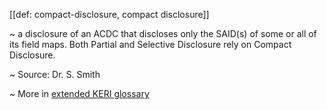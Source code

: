 [[def: compact-disclosure, compact disclosure]]

~ a disclosure of an ACDC that discloses only the SAID(s) of some or all of its field maps. Both Partial and Selective Disclosure rely on Compact Disclosure.
  
~ Source: Dr. S. Smith

~ More in <a href="https://weboftrust.github.io/WOT-terms/docs/glossary/compact-disclosure">extended KERI glossary</a>
